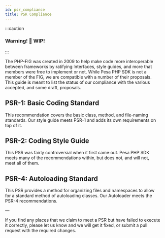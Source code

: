 ```yaml
---
id: psr_compliance
title: PSR Compliance
---
```


:::caution

### Warning! 🚧 WIP!

:::

The PHP-FIG was created in 2009 to help make code more interoperable between frameworks by ratifying Interfaces, style guides, and more that members were free to implement or not. While Pesa PHP SDK is not a member of the FIG, we are compatible with a number of their proposals. This guide is meant to list the status of our compliance with the various accepted, and some draft, proposals.

## PSR-1: Basic Coding Standard

This recommendation covers the basic class, method, and file-naming standards. Our style guide meets PSR-1 and adds its own requirements on top of it.

## PSR-2: Coding Style Guide

This PSR was fairly controversial when it first came out. Pesa PHP SDK meets many of the recommendations within, but does not, and will not, meet all of them.

## PSR-4: Autoloading Standard

This PSR provides a method for organizing files and namespaces to allow for a standard method of autoloading classes. Our Autoloader meets the PSR-4 recommendations.

—

If you find any places that we claim to meet a PSR but have failed to execute it correctly, please let us know and we will get it fixed, or submit a pull request with the required changes.
